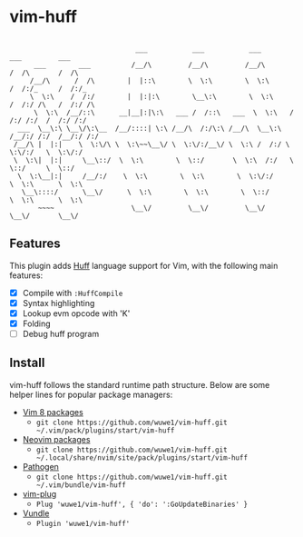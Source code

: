 # vim-huff

<pre><code>
                               ___           ___           ___           ___         ___   
      ___        ___          /__/\         /__/\         /__/\         /  /\       /  /\  
     /__/\      /  /\        |  |::\        \  \:\        \  \:\       /  /:/_     /  /:/_ 
     \  \:\    /  /:/        |  |:|:\        \__\:\        \  \:\     /  /:/ /\   /  /:/ /\
      \  \:\  /__/::\      __|__|:|\:\   ___ /  /::\   ___  \  \:\   /  /:/ /:/  /  /:/ /:/
  ___  \__\:\ \__\/\:\__  /__/::::| \:\ /__/\  /:/\:\ /__/\  \__\:\ /__/:/ /:/  /__/:/ /:/ 
 /__/\ |  |:|    \  \:\/\ \  \:\~~\__\/ \  \:\/:/__\/ \  \:\ /  /:/ \  \:\/:/   \  \:\/:/  
 \  \:\|  |:|     \__\::/  \  \:\        \  \::/       \  \:\  /:/   \  \::/     \  \::/   
  \  \:\__|:|     /__/:/    \  \:\        \  \:\        \  \:\/:/     \  \:\      \  \:\   
   \__\::::/      \__\/      \  \:\        \  \:\        \  \::/       \  \:\      \  \:\  
       ~~~~                   \__\/         \__\/         \__\/         \__\/       \__\/  
</pre></code>

## Features
This plugin adds [Huff](https://docs.huff.sh) language support for Vim, with the following main features:
- [x] Compile with `:HuffCompile`
- [x] Syntax highlighting
- [x] Lookup evm opcode with 'K'
- [x] Folding
- [ ] Debug huff program

## Install
vim-huff follows the standard runtime path structure. Below are some helper lines for popular package managers:
- [Vim 8 packages](http://vimhelp.appspot.com/repeat.txt.html#packages)
  - `git clone https://github.com/wuwe1/vim-huff.git ~/.vim/pack/plugins/start/vim-huff`
- [Neovim packages](https://neovim.io/doc/user/repeat.html#packages)
  - `git clone https://github.com/wuwe1/vim-huff.git ~/.local/share/nvim/site/pack/plugins/start/vim-huff`
- [Pathogen](https://github.com/tpope/vim-pathogen)
  - `git clone https://github.com/wuwe1/vim-huff.git ~/.vim/bundle/vim-huff`
- [vim-plug](https://github.com/junegunn/vim-plug)
  - `Plug 'wuwe1/vim-huff', { 'do': ':GoUpdateBinaries' }`
- [Vundle](https://github.com/VundleVim/Vundle.vim)
  - `Plugin 'wuwe1/vim-huff'`
